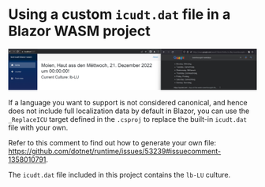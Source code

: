 # Using a custom `icudt.dat` file in a Blazor WASM project

![lb-LU culture sample](assets/lb-culture-sample.png)

If a language you want to support is not considered canonical, and hence does not include full localization data by default in Blazor, you can use the `_ReplaceICU` target defined in the `.csproj` to replace the built-in `icudt.dat` file with your own.

Refer to this comment to find out how to generate your own file: https://github.com/dotnet/runtime/issues/53239#issuecomment-1358010791.

The `icudt.dat` file included in this project contains the `lb-LU` culture.
